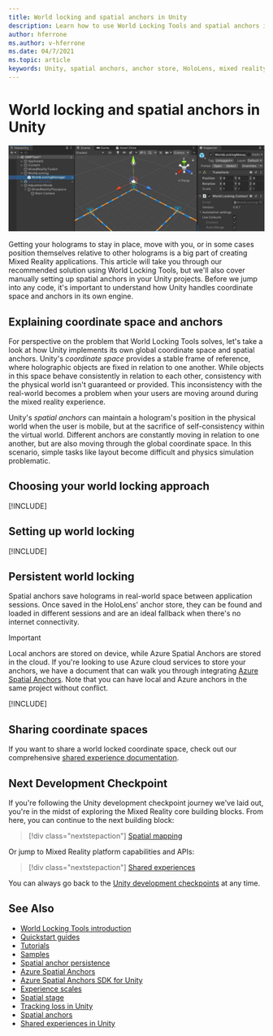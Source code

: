 ```yaml
---
title: World locking and spatial anchors in Unity
description: Learn how to use World Locking Tools and spatial anchors in Unity mixed reality applications.
author: hferrone
ms.author: v-hferrone
ms.date: 04/7/2021
ms.topic: article
keywords: Unity, spatial anchors, anchor store, HoloLens, mixed reality headset, windows mixed reality headset, virtual reality headset, world locking tools, holograms
---
```


# World locking and spatial anchors in Unity

![World locking tools hero image](images/wlt-img-01.jpeg)

Getting your holograms to stay in place, move with you, or in some cases position themselves relative to other holograms is a big part of creating Mixed Reality applications. This article will take you through our recommended solution using World Locking Tools, but we'll also cover manually setting up spatial anchors in your Unity projects. Before we jump into any code, it's important to understand how Unity handles coordinate space and anchors in its own engine.

## Explaining coordinate space and anchors

For perspective on the problem that World Locking Tools solves, let's take a look at how Unity implements its own global coordinate space and spatial anchors. Unity's *coordinate space* provides a stable frame of reference, where holographic objects are fixed in relation to one another. While objects in this space behave consistently in relation to each other, consistency with the physical world isn't guaranteed or provided. This inconsistency with the real-world becomes a problem when your users are moving around during the mixed reality experience.

Unity's *spatial anchors* can maintain a hologram's position in the physical world when the user is mobile, but at the sacrifice of self-consistency within the virtual world. Different anchors are constantly moving in relation to one another, but are also moving through the global coordinate space. In this scenario, simple tasks like layout become difficult and physics simulation problematic.

## Choosing your world locking approach

[!INCLUDE[](includes/world-locking/world-locking-approach.md)]

## Setting up world locking 

[!INCLUDE[](includes/world-locking/world-locking-setup.md)]

## Persistent world locking

Spatial anchors save holograms in real-world space between application sessions. Once saved in the HoloLens' anchor store, they can be found and loaded in different sessions and are an ideal fallback when there's no internet connectivity.

> [!IMPORTANT]
> Local anchors are stored on device, while Azure Spatial Anchors are stored in the cloud. If you're looking to use Azure cloud services to store your anchors, we have a document that can walk you through integrating [Azure Spatial Anchors](../mixed-reality-cloud-services.md#azure-spatial-anchors). Note that you can have local and Azure anchors in the same project without conflict.

[!INCLUDE[](includes/world-locking/world-locking-persistence.md)]

## Sharing coordinate spaces 

If you want to share a world locked coordinate space, check out our comprehensive [shared experience documentation](shared-experiences-in-unity.md).

## Next Development Checkpoint

If you're following the Unity development checkpoint journey we've laid out, you're in the midst of exploring the Mixed Reality core building blocks. From here, you can continue to the next building block:

> [!div class="nextstepaction"]
> [Spatial mapping](spatial-mapping-in-unity.md)

Or jump to Mixed Reality platform capabilities and APIs:

> [!div class="nextstepaction"]
> [Shared experiences](shared-experiences-in-unity.md)

You can always go back to the [Unity development checkpoints](unity-development-overview.md#2-core-building-blocks) at any time.

## See Also
* [World Locking Tools introduction](https://microsoft.github.io/MixedReality-WorldLockingTools-Unity/DocGen/Documentation/IntroFAQ.html)
* [Quickstart guides](https://microsoft.github.io/MixedReality-WorldLockingTools-Unity/DocGen/Documentation/HowTos/QuickStart.html)
* [Tutorials](https://microsoft.github.io/MixedReality-WorldLockingTools-Samples/Tutorial/01_Minimal/01_Minimal.html)
* [Samples](https://microsoft.github.io/MixedReality-WorldLockingTools-Unity/DocGen/Documentation/HowTos/SampleApplications.html)
* [Spatial anchor persistence](../../design/coordinate-systems.md#spatial-anchor-persistence)
* <a href="/azure/spatial-anchors" target="_blank">Azure Spatial Anchors</a>
* <a href="/dotnet/api/Microsoft.Azure.SpatialAnchors" target="_blank">Azure Spatial Anchors SDK for Unity</a>
* [Experience scales](../../design/coordinate-systems.md#mixed-reality-experience-scales)
* [Spatial stage](../../design/coordinate-systems.md#stage-frame-of-reference)
* [Tracking loss in Unity](tracking-loss-in-unity.md)
* [Spatial anchors](../../design/spatial-anchors.md)
* [Shared experiences in Unity](shared-experiences-in-unity.md)